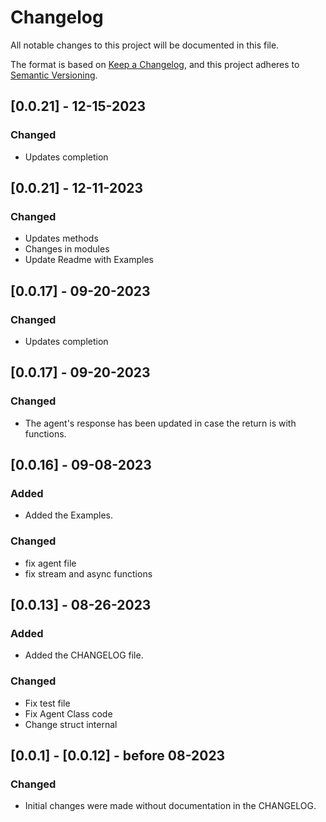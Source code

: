 # Changelog

All notable changes to this project will be documented in this file.

The format is based on [Keep a Changelog](https://keepachangelog.com/en/1.0.0/),
and this project adheres to [Semantic Versioning](https://semver.org/spec/v2.0.0.html).



## [0.0.21] - 12-15-2023

### Changed
+ Updates completion

## [0.0.21] - 12-11-2023

### Changed
+ Updates methods
+ Changes in modules
+ Update Readme with Examples


## [0.0.17] - 09-20-2023

### Changed
- Updates completion

## [0.0.17] - 09-20-2023

### Changed
- The agent's response has been updated in case the return is with functions.

## [0.0.16] - 09-08-2023
### Added

- Added the Examples.

### Changed
- fix agent file
- fix stream and async functions


## [0.0.13] - 08-26-2023

### Added

- Added the CHANGELOG file.

### Changed

- Fix test file
- Fix Agent Class code
- Change struct internal

## [0.0.1] - [0.0.12] - before 08-2023

### Changed

- Initial changes were made without documentation in the CHANGELOG.
